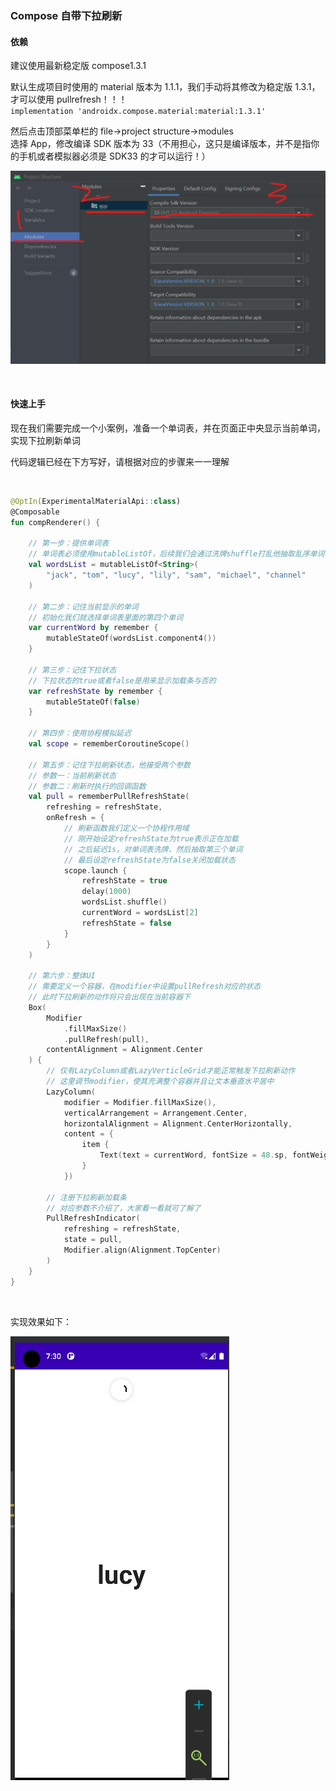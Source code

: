 ### Compose 自带下拉刷新

#### 依赖

建议使用最新稳定版 compose1.3.1

默认生成项目时使用的 material 版本为 1.1.1，我们手动将其修改为稳定版 1.3.1，才可以使用 pullrefresh！！！  
`implementation 'androidx.compose.material:material:1.3.1'`

然后点击顶部菜单栏的 file->project structure->modules  
选择 App，修改编译 SDK 版本为 33（不用担心，这只是编译版本，并不是指你的手机或者模拟器必须是 SDK33 的才可以运行！）

![](../../imgs/theme/component/c2pull/cp1.png)

<br>

#### 快速上手

现在我们需要完成一个小案例，准备一个单词表，并在页面正中央显示当前单词，实现下拉刷新单词

代码逻辑已经在下方写好，请根据对应的步骤来一一理解

<br>

```kotlin
@OptIn(ExperimentalMaterialApi::class)
@Composable
fun compRenderer() {

    // 第一步：提供单词表
    // 单词表必须使用mutableListOf，后续我们会通过洗牌shuffle打乱他抽取乱序单词
    val wordsList = mutableListOf<String>(
        "jack", "tom", "lucy", "lily", "sam", "michael", "channel"
    )

    // 第二步：记住当前显示的单词
    // 初始化我们就选择单词表里面的第四个单词
    var currentWord by remember {
        mutableStateOf(wordsList.component4())
    }

    // 第三步：记住下拉状态
    // 下拉状态的true或者false是用来显示加载条与否的
    var refreshState by remember {
        mutableStateOf(false)
    }

    // 第四步：使用协程模拟延迟
    val scope = rememberCoroutineScope()

    // 第五步：记住下拉刷新状态，他接受两个参数
    // 参数一：当前刷新状态
    // 参数二：刷新时执行的回调函数
    val pull = rememberPullRefreshState(
        refreshing = refreshState,
        onRefresh = {
            // 刷新函数我们定义一个协程作用域
            // 刚开始设定refreshState为true表示正在加载
            // 之后延迟1s，对单词表洗牌，然后抽取第三个单词
            // 最后设定refreshState为false关闭加载状态
            scope.launch {
                refreshState = true
                delay(1000)
                wordsList.shuffle()
                currentWord = wordsList[2]
                refreshState = false
            }
        }
    )

    // 第六步：整体UI
    // 需要定义一个容器，在modifier中设置pullRefresh对应的状态
    // 此时下拉刷新的动作将只会出现在当前容器下
    Box(
        Modifier
            .fillMaxSize()
            .pullRefresh(pull),
        contentAlignment = Alignment.Center
    ) {
        // 仅有LazyColumn或者LazyVerticleGrid才能正常触发下拉刷新动作
        // 这里调节modifier，使其充满整个容器并且让文本垂直水平居中
        LazyColumn(
            modifier = Modifier.fillMaxSize(),
            verticalArrangement = Arrangement.Center,
            horizontalAlignment = Alignment.CenterHorizontally,
            content = {
                item {
                    Text(text = currentWord, fontSize = 48.sp, fontWeight = FontWeight.Bold)
                }
            })

        // 注册下拉刷新加载条
        // 对应参数不介绍了，大家看一看就可了解了
        PullRefreshIndicator(
            refreshing = refreshState,
            state = pull,
            Modifier.align(Alignment.TopCenter)
        )
    }
}
```

<br>

实现效果如下：

![](../../imgs/theme/component/c2pull/cp2.png)

<br>
